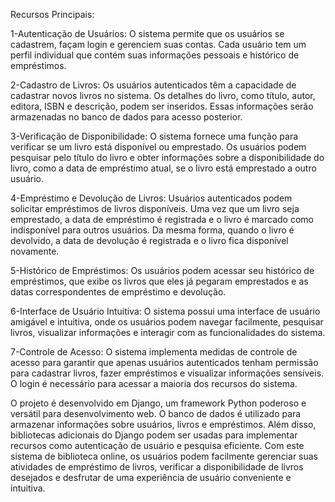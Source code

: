 Recursos Principais:

1-Autenticação de Usuários: O sistema permite que os usuários se cadastrem, façam login e gerenciem suas contas. Cada usuário tem um perfil individual que contém suas informações pessoais e histórico de empréstimos.

2-Cadastro de Livros: Os usuários autenticados têm a capacidade de cadastrar novos livros no sistema. Os detalhes do livro, como título, autor, editora, ISBN e descrição, podem ser inseridos. Essas informações serão armazenadas no banco de dados para acesso posterior.

3-Verificação de Disponibilidade: O sistema fornece uma função para verificar se um livro está disponível ou emprestado. Os usuários podem pesquisar pelo título do livro e obter informações sobre a disponibilidade do livro, como a data de empréstimo atual, se o livro está emprestado a outro usuário.

4-Empréstimo e Devolução de Livros: Usuários autenticados podem solicitar empréstimos de livros disponíveis. Uma vez que um livro seja emprestado, a data de empréstimo é registrada e o livro é marcado como indisponível para outros usuários. Da mesma forma, quando o livro é devolvido, a data de devolução é registrada e o livro fica disponível novamente.

5-Histórico de Empréstimos: Os usuários podem acessar seu histórico de empréstimos, que exibe os livros que eles já pegaram emprestados e as datas correspondentes de empréstimo e devolução.

6-Interface de Usuário Intuitiva: O sistema possui uma interface de usuário amigável e intuitiva, onde os usuários podem navegar facilmente, pesquisar livros, visualizar informações e interagir com as funcionalidades do sistema.

7-Controle de Acesso: O sistema implementa medidas de controle de acesso para garantir que apenas usuários autenticados tenham permissão para cadastrar livros, fazer empréstimos e visualizar informações sensíveis. O login é necessário para acessar a maioria dos recursos do sistema.

O projeto é desenvolvido em Django, um framework Python poderoso e versátil para desenvolvimento web. O banco de dados é utilizado para armazenar informações sobre usuários, livros e empréstimos. Além disso, bibliotecas adicionais do Django podem ser usadas para implementar recursos como autenticação de usuário e pesquisa eficiente.
Com este sistema de biblioteca online, os usuários podem facilmente gerenciar suas atividades de empréstimo de livros, verificar a disponibilidade de livros desejados e desfrutar de uma experiência de usuário conveniente e intuitiva.
